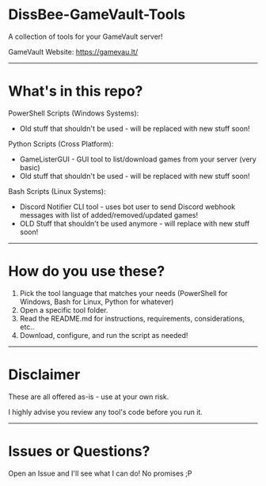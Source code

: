 # DissBee-GameVault-Tools
A collection of tools for your GameVault server!

GameVault Website: https://gamevau.lt/

****
# What's in this repo?

PowerShell Scripts (Windows Systems):
* Old stuff that shouldn't be used - will be replaced with new stuff soon!

Python Scripts (Cross Platform):
* GameListerGUI - GUI tool to list/download games from your server (very basic)
* Old stuff that shouldn't be used - will be replaced with new stuff soon!

Bash Scripts (Linux Systems):
* Discord Notifier CLI tool - uses bot user to send Discord webhook messages with list of added/removed/updated games!
* OLD Stuff that shouldn't be used anymore - will replace with new stuff soon!

****
# How do you use these?
1. Pick the tool language that matches your needs (PowerShell for Windows, Bash for Linux, Python for whatever)
2. Open a specific tool folder.
3. Read the README.md for instructions, requirements, considerations, etc..
4. Download, configure, and run the script as needed!
****
# Disclaimer
These are all offered as-is - use at your own risk.

I highly advise you review any tool's code before you run it. 
****
# Issues or Questions?
Open an Issue and I'll see what I can do! No promises ;P 
